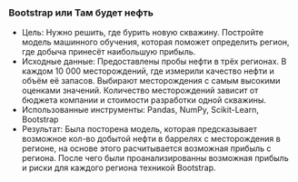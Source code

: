 ### Bootstrap или Там будет нефть

- Цель: Нужно решить, где бурить новую скважину. Постройте модель машинного обучения, которая поможет определить регион, где добыча принесёт наибольшую прибыль.
- Исходные данные: Предоставлены пробы нефти в трёх регионах. В каждом 10 000 месторождений, где измерили качество нефти и объём её запасов. Выбирают месторождения с самым высокими оценками значений. Количество месторождений зависит от бюджета компании и стоимости разработки одной скважины.
- Использованные инструменты: Pandas, NumPy, Scikit-Learn, Bootstrap
- Результат: Была посторена модель, которая предсказывает возможное кол-во добытой нефти в баррелях с месторождения в регионе, на основе этого расчитывается возможная прибыль с региона. После чего были проанализированны возможная прибыль и риски для каждого региона техникой Bootstrap.
